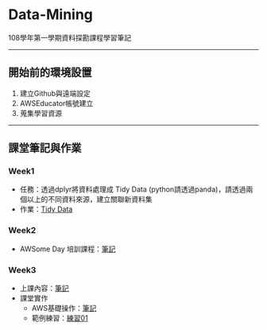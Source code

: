 # **Data-Mining**
108學年第一學期資料探勘課程學習筆記

---
## **開始前的環境設置**
1. 建立Github與遠端設定
2. AWSEducator帳號建立
3. 蒐集學習資源

---
## **課堂筆記與作業**

### **Week1**
  * 任務：透過dplyr將資料處理成 Tidy Data (python請透過panda)，請透過兩個以上的不同資料來源，建立關聯新資料集
  * 作業：[Tidy Data](https://github.com/acgangel/Data-Mining/blob/master/week01/Tidy%20Data.ipynb)

### **Week2**
  * AWSome Day 培訓課程：[筆記](https://github.com/acgangel/Data-Mining/blob/master/week02/AWSome%20Day%20Note.md)

### **Week3**
  * 上課內容：[筆記](https://github.com/acgangel/Data-Mining/blob/master/week03/1018%E8%AA%B2%E5%A0%82%E7%AD%86%E8%A8%98.md)
  * 課堂實作
    * AWS基礎操作：[筆記](https://github.com/acgangel/Data-Mining/blob/master/week03/AWS%E6%93%8D%E4%BD%9C%E7%AD%86%E8%A8%98.md)
    * 範例練習：[練習01](https://github.com/acgangel/Data-Mining/blob/master/week03/Example/dangerous_companies.ipynb)
